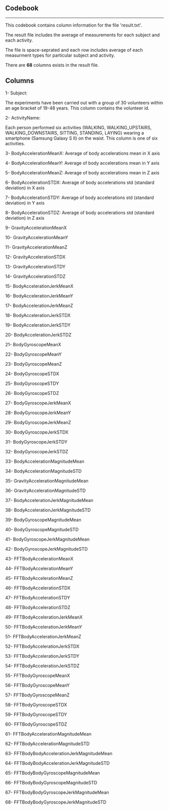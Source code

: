 Codebook
----------------------------
----------------------------
This codebook contains column information for the file 'result.txt'.

The result file includes the average of measurements for each subject and each activity.

The file is space-seprated and each row includes average of each measurment types for particular subject and activity.

There are **68** columns exists in the result file.

Columns
----------------------------
1- Subject:

The experiments have been carried out with a group of 30 volunteers within an age bracket of 19-48 years. This column contains the volunteer id.

2- ActivityName: 

Each person performed six activities (WALKING, WALKING_UPSTAIRS, WALKING_DOWNSTAIRS, SITTING, STANDING, LAYING) wearing a smartphone (Samsung Galaxy S II) on the waist. This column is one of six activities.

3- BodyAccelerationMeanX: Average of body accelerations mean in X axis    

4- BodyAccelerationMeanY: Average of body accelerations mean in Y axis

5- BodyAccelerationMeanZ: Average of body accelerations mean in Z axis

6- BodyAccelerationSTDX: Average of body accelerations std (standard deviation)  in X axis

7- BodyAccelerationSTDY: Average of body accelerations std (standard deviation)  in Y axis

8- BodyAccelerationSTDZ: Average of body accelerations std (standard deviation)  in Z axis

9- GravityAccelerationMeanX

10- GravityAccelerationMeanY

11- GravityAccelerationMeanZ

12- GravityAccelerationSTDX

13- GravityAccelerationSTDY

14- GravityAccelerationSTDZ

15- BodyAccelerationJerkMeanX

16- BodyAccelerationJerkMeanY

17- BodyAccelerationJerkMeanZ

18- BodyAccelerationJerkSTDX

19- BodyAccelerationJerkSTDY

20- BodyAccelerationJerkSTDZ

21- BodyGyroscopeMeanX

22- BodyGyroscopeMeanY

23- BodyGyroscopeMeanZ

24- BodyGyroscopeSTDX

25- BodyGyroscopeSTDY

26- BodyGyroscopeSTDZ

27- BodyGyroscopeJerkMeanX

28- BodyGyroscopeJerkMeanY

29- BodyGyroscopeJerkMeanZ

30- BodyGyroscopeJerkSTDX

31- BodyGyroscopeJerkSTDY

32- BodyGyroscopeJerkSTDZ

33- BodyAccelerationMagnitudeMean

34- BodyAccelerationMagnitudeSTD

35- GravityAccelerationMagnitudeMean

36- GravityAccelerationMagnitudeSTD

37- BodyAccelerationJerkMagnitudeMean

38- BodyAccelerationJerkMagnitudeSTD

39- BodyGyroscopeMagnitudeMean

40- BodyGyroscopeMagnitudeSTD

41- BodyGyroscopeJerkMagnitudeMean

42- BodyGyroscopeJerkMagnitudeSTD

43- FFTBodyAccelerationMeanX

44- FFTBodyAccelerationMeanY

45- FFTBodyAccelerationMeanZ

46- FFTBodyAccelerationSTDX

47- FFTBodyAccelerationSTDY

48- FFTBodyAccelerationSTDZ

49- FFTBodyAccelerationJerkMeanX

50- FFTBodyAccelerationJerkMeanY

51- FFTBodyAccelerationJerkMeanZ

52- FFTBodyAccelerationJerkSTDX

53- FFTBodyAccelerationJerkSTDY

54- FFTBodyAccelerationJerkSTDZ

55- FFTBodyGyroscopeMeanX

56- FFTBodyGyroscopeMeanY

57- FFTBodyGyroscopeMeanZ

58- FFTBodyGyroscopeSTDX

59- FFTBodyGyroscopeSTDY

60- FFTBodyGyroscopeSTDZ

61- FFTBodyAccelerationMagnitudeMean

62- FFTBodyAccelerationMagnitudeSTD

63- FFTBodyBodyAccelerationJerkMagnitudeMean

64- FFTBodyBodyAccelerationJerkMagnitudeSTD

65- FFTBodyBodyGyroscopeMagnitudeMean

66- FFTBodyBodyGyroscopeMagnitudeSTD

67- FFTBodyBodyGyroscopeJerkMagnitudeMean

68- FFTBodyBodyGyroscopeJerkMagnitudeSTD

